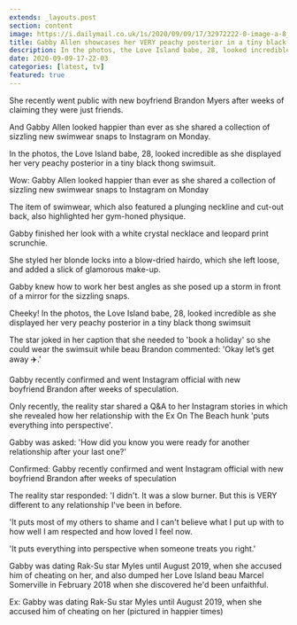 ```yaml
---
extends: _layouts.post
section: content
image: https://i.dailymail.co.uk/1s/2020/09/09/17/32972222-0-image-a-8_1599667986830.jpg 
title: Gabby Allen showcases her VERY peachy posterior in a tiny black thong swimsuit 
description: In the photos, the Love Island babe, 28, looked incredible as she displayed her very peachy posterior in a tiny black thong swimsuit. 
date: 2020-09-09-17-22-03 
categories: [latest, tv] 
featured: true 
--- 
```

She recently went public with new boyfriend Brandon Myers after weeks of claiming they were just friends.

And Gabby Allen looked happier than ever as she shared a collection of sizzling new swimwear snaps to Instagram on Monday.

In the photos, the Love Island babe, 28, looked incredible as she displayed her very peachy posterior in a tiny black thong swimsuit.

Wow: Gabby Allen looked happier than ever as she shared a collection of sizzling new swimwear snaps to Instagram on Monday

The item of swimwear, which also featured a plunging neckline and cut-out back, also highlighted her gym-honed physique.

Gabby finished her look with a white crystal necklace and leopard print scrunchie. 

She styled her blonde locks into a blow-dried hairdo, which she left loose, and added a slick of glamorous make-up.

Gabby knew how to work her best angles as she posed up a storm in front of a mirror for the sizzling snaps.

Cheeky! In the photos, the Love Island babe, 28, looked incredible as she displayed her very peachy posterior in a tiny black thong swimsuit

The star joked in her caption that she needed to 'book a holiday' so she could wear the swimsuit while beau Brandon commented: 'Okay let’s get away ✈️.'  

Gabby recently confirmed and went Instagram official with new boyfriend Brandon after weeks of speculation.    

Only recently, the reality star shared a Q&A to her Instagram stories in which she revealed how her relationship with the Ex On The Beach hunk 'puts everything into perspective'.  

Gabby was asked: 'How did you know you were ready for another relationship after your last one?'

Confirmed: Gabby recently confirmed and went Instagram official with new boyfriend Brandon after weeks of speculation

The reality star responded: 'I didn't. It was a slow burner. But this is VERY different to any relationship I've been in before. 

'It puts most of my others to shame and I can't believe what I put up with to how well I am respected and how loved I feel now. 

'It puts everything into perspective when someone treats you right.'  

Gabby was dating Rak-Su star Myles until August 2019, when she accused him of cheating on her, and also dumped her Love Island beau Marcel Somerville in February 2018 when she discovered he'd been unfaithful.

Ex: Gabby was dating Rak-Su star Myles until August 2019, when she accused him of cheating on her (pictured in happier times)  

